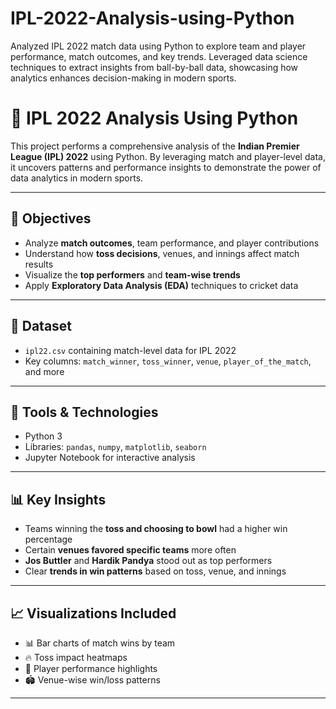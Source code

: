 # IPL-2022-Analysis-using-Python
Analyzed IPL 2022 match data using Python to explore team and player performance, match outcomes, and key trends. Leveraged data science techniques to extract insights from ball-by-ball data, showcasing how analytics enhances decision-making in modern sports.

# 🏏 IPL 2022 Analysis Using Python

This project performs a comprehensive analysis of the **Indian Premier League (IPL) 2022** using Python. By leveraging match and player-level data, it uncovers patterns and performance insights to demonstrate the power of data analytics in modern sports.

---

## 🎯 Objectives

- Analyze **match outcomes**, team performance, and player contributions
- Understand how **toss decisions**, venues, and innings affect match results
- Visualize the **top performers** and **team-wise trends**
- Apply **Exploratory Data Analysis (EDA)** techniques to cricket data

---

## 📁 Dataset

- `ipl22.csv` containing match-level data for IPL 2022  
- Key columns: `match_winner`, `toss_winner`, `venue`, `player_of_the_match`, and more

---

## 🧰 Tools & Technologies

- Python 3  
- Libraries: `pandas`, `numpy`, `matplotlib`, `seaborn`  
- Jupyter Notebook for interactive analysis

---

## 📊 Key Insights

- Teams winning the **toss and choosing to bowl** had a higher win percentage  
- Certain **venues favored specific teams** more often  
- **Jos Buttler** and **Hardik Pandya** stood out as top performers  
- Clear **trends in win patterns** based on toss, venue, and innings

---

## 📈 Visualizations Included

- 📊 Bar charts of match wins by team  
- 🔥 Toss impact heatmaps  
- 🧢 Player performance highlights  
- 🏟️ Venue-wise win/loss patterns

---



